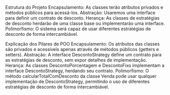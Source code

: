Estrutura do Projeto
Encapsulamento: As classes terão atributos privados e métodos públicos para acessá-los.
Abstração: Usaremos uma interface para definir um contrato de desconto.
Herança: As classes de estratégias de desconto herdarão de uma classe base ou implementarão uma interface.
Polimorfismo: O sistema será capaz de usar diferentes estratégias de desconto de forma intercambiável.

Explicação dos Pilares de POO
Encapsulamento:
Os atributos das classes são privados e acessíveis apenas através de métodos públicos (getters e setters).
Abstração:
A interface DescontoStrategy define um contrato para as estratégias de desconto, sem expor detalhes de implementação.
Herança:
As classes DescontoPorcentagem e DescontoFixo implementam a interface DescontoStrategy, herdando seu contrato.
Polimorfismo:
O método calcularTotalComDesconto da classe Venda pode usar qualquer implementação de DescontoStrategy, permitindo o uso de diferentes estratégias de desconto de forma intercambiável.
